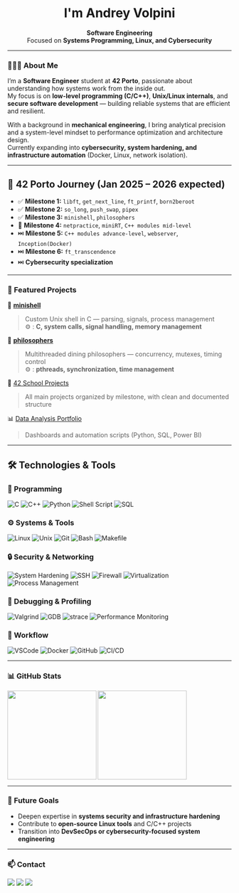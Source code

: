<h1 align="center">I'm Andrey Volpini</h1>

<p align="center">
  <strong>Software Engineering</strong><br>
  Focused on <strong>Systems Programming, Linux, and Cybersecurity</strong>
</p>

---

### 👨🏻‍💻 About Me

I’m a **Software Engineer** student at <strong>42 Porto</strong>, passionate about understanding how systems work from the inside out.  
My focus is on **low-level programming (C/C++)**, **Unix/Linux internals**, and **secure software development** — building reliable systems that are efficient and resilient.

With a background in **mechanical engineering**, I bring analytical precision and a system-level mindset to performance optimization and architecture design.  
Currently expanding into **cybersecurity, system hardening, and infrastructure automation** (Docker, Linux, network isolation).

---

## 🧩 42 Porto Journey (Jan 2025 – 2026 expected)
- ✅ **Milestone 1:** `libft`, `get_next_line`, `ft_printf`, `born2beroot`
- ✅ **Milestone 2:** `so_long`, `push_swap`, `pipex`
- ✅ **Milestone 3:** `minishell`, `philosophers`
- 🔄 **Milestone 4:** `netpractice`, `miniRT`, `C++ modules mid-level`
- ⏭️ **Milestone 5:** `C++ modules advance-level`, `webserver`, `Inception(Docker)`
- ⏭️ **Milestone 6:** `ft_transcendence`
- ⏭️ **Cybersecurity specialization**

---

### 📂 Featured Projects

🌟 [**minishell**](https://github.com/andreyvolpini/minishell)  
> Custom Unix shell in C — parsing, signals, process management  
> ⚙️ : **C, system calls, signal handling, memory management**

🌟 [**philosophers**](https://github.com/andreyvolpini/philosophers)  
> Multithreaded dining philosophers — concurrency, mutexes, timing control  
> ⚙️ : **pthreads, synchronization, time management**

📘 [42 School Projects](https://github.com/andreyvolpini/42-school-projects)  
> All main projects organized by milestone, with clean and documented structure

📊 [Data Analysis Portfolio](https://is.gd/J8Qk7U)  
> Dashboards and automation scripts (Python, SQL, Power BI)

---

## 🛠️ Technologies & Tools

### 🧠 Programming
![C](https://img.shields.io/badge/C-00599C?style=flat-square&logo=c)
![C++](https://img.shields.io/badge/C++-00599C?style=flat-square&logo=cplusplus)
![Python](https://img.shields.io/badge/Python-3776AB?style=flat-square&logo=python)
![Shell Script](https://img.shields.io/badge/Shell_Script-4EAA25?style=flat-square&logo=gnu-bash)
![SQL](https://img.shields.io/badge/SQL-336791?style=flat-square&logo=postgresql)

### ⚙️ Systems & Tools
![Linux](https://img.shields.io/badge/Linux-FCC624?style=flat-square&logo=linux)
![Unix](https://img.shields.io/badge/Unix-000000?style=flat-square&logo=unix)
![Git](https://img.shields.io/badge/Git-F05032?style=flat-square&logo=git)
![Bash](https://img.shields.io/badge/Bash-4EAA25?style=flat-square&logo=gnubash)
![Makefile](https://img.shields.io/badge/Makefile-5C2D91?style=flat-square&logo=gnu)

### 🔒 Security & Networking
![System Hardening](https://img.shields.io/badge/System%20Hardening-000000?style=flat-square&logo=linux)
![SSH](https://img.shields.io/badge/SSH-4EAA25?style=flat-square&logo=openssh)
![Firewall](https://img.shields.io/badge/Firewall-UFW-orange?style=flat-square&logo=linux)
![Virtualization](https://img.shields.io/badge/Virtualization-008080?style=flat-square&logo=proxmox)
![Process Management](https://img.shields.io/badge/Process%20Management-555555?style=flat-square&logo=linux)

### 🧰 Debugging & Profiling
![Valgrind](https://img.shields.io/badge/Valgrind-5C2D91?style=flat-square&logo=valgrind)
![GDB](https://img.shields.io/badge/GDB-A42E2B?style=flat-square&logo=gnu)
![strace](https://img.shields.io/badge/strace-000000?style=flat-square&logo=linux)
![Performance Monitoring](https://img.shields.io/badge/Performance_Monitoring-FF6F00?style=flat-square&logo=prometheus)

### 🧭 Workflow
![VSCode](https://img.shields.io/badge/VS%20Code-007ACC?style=flat-square&logo=visual-studio-code)
![Docker](https://img.shields.io/badge/Docker-2496ED?style=flat-square&logo=docker)
![GitHub](https://img.shields.io/badge/GitHub-181717?style=flat-square&logo=github)
![CI/CD](https://img.shields.io/badge/CI%2FCD-BD2C00?style=flat-square&logo=githubactions)

---

### 📊 GitHub Stats

<p>
  <img 
    align="left" 
    height="200" 
    src="https://github-readme-stats.vercel.app/api?username=andreyvolpini&show_icons=true&theme=tokyonight&include_all_commits=true"
  />
  <img 
    align="left" 
    height="200" 
    src="https://github-readme-stats.vercel.app/api/top-langs/?username=andreyvolpini&theme=tokyonight&layout=compact&custom_title=Languages"
  />
</p>

<br clear="left"/>

---

### 🧭 Future Goals
- Deepen expertise in **systems security and infrastructure hardening**  
- Contribute to **open-source Linux tools** and C/C++ projects  
- Transition into **DevSecOps or cybersecurity-focused system engineering**

---

### 📫 Contact

<p align="left">
  <a href="mailto:eng.andrey@hotmail.com"><img src="https://img.shields.io/badge/-Email-0078D4?style=for-the-badge&logo=gmail&logoColor=white"></a>
  <a href="https://github.com/andreyvolpini"><img src="https://img.shields.io/badge/-GitHub-181717?style=for-the-badge&logo=github&logoColor=white"></a>
  <a href="https://www.linkedin.com/in/andrey-volpini/"><img src="https://img.shields.io/badge/-LinkedIn-0077B5?style=for-the-badge&logo=linkedin&logoColor=white"></a>
</p>

